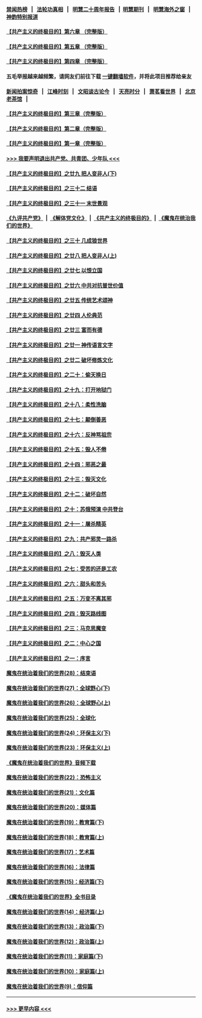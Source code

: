 #### [禁闻热榜](热点新闻.md?=0)  &nbsp;&nbsp;|&nbsp;&nbsp; [法轮功真相](https://github.com/gfw-breaker/truth/blob/master/README.md?=0) &nbsp;&nbsp;|&nbsp;&nbsp; [明慧二十周年报告](https://github.com/gfw-breaker/mh-reports/blob/master/README.md?=0) &nbsp;&nbsp;|&nbsp;&nbsp;[明慧期刊](https://github.com/gfw-breaker/mh-qikan) &nbsp;&nbsp;|&nbsp;&nbsp; [明慧海外之窗](https://github.com/gfw-breaker/mh-news/blob/master/README.md?=0) &nbsp;&nbsp;|&nbsp;&nbsp; [神韵特别报道](https://github.com/gfw-breaker/mh-news/blob/master/shenyun.md?=0)
#### [【共产主义的终极目的】第六章 （完整版）](../pages/nsc422/n11428913.md?t=03181402) 
#### [【共产主义的终极目的】第五章 （完整版）](../pages/nsc422/n11428912.md?t=03181402) 
#### [【共产主义的终极目的】第四章 （完整版）](../pages/nsc422/n11428907.md?t=03181402) 
#### 五毛举报越来越频繁，请网友们前往下载 [一键翻墙软件](https://github.com/gfw-breaker/ssr-accounts)，并将此项目推荐给亲友
#### [新闻拍案惊奇](https://github.com/gfw-breaker/banned-news/blob/master/pages/link4.md) &nbsp;&nbsp;|&nbsp;&nbsp; [江峰时刻](https://github.com/gfw-breaker/banned-news/blob/master/pages/link4.md) &nbsp;&nbsp;|&nbsp;&nbsp; [文昭谈古论今](https://github.com/gfw-breaker/banned-news/blob/master/pages/link4.md) &nbsp;&nbsp;|&nbsp;&nbsp; [天亮时分](https://github.com/gfw-breaker/banned-news/blob/master/pages/link4.md) &nbsp;&nbsp;|&nbsp;&nbsp; [萧茗看世界](https://github.com/gfw-breaker/banned-news/blob/master/pages/link4.md) &nbsp;&nbsp;|&nbsp;&nbsp; [北京老茶馆](https://github.com/gfw-breaker/banned-news/blob/master/pages/link4.md) &nbsp;&nbsp;|&nbsp;&nbsp; 
#### [【共产主义的终极目的】第三章（完整版）](../pages/nsc422/n11428848.md?t=03181402) 
#### [【共产主义的终极目的】第二章（完整版）](../pages/nsc422/n11428831.md?t=03181402) 
#### [【共产主义的终极目的】第一章（完整版）](../pages/nsc422/n11417651.md?t=03181402) 
#### [>>> 我要声明退出共产党、共青团、少年队 <<<](https://github.com/begood0513/goodnews/blob/master/quit/letter.md) 
#### [【共产主义的终极目的】之廿九 把人变非人(下)](../pages/nsc422/n11344140.md?t=03181402) 
#### [【共产主义的终极目的】之三十二 结语](../pages/nsc422/n11360535.md?t=03181402) 
#### [【共产主义的终极目的】之三十一 末世景观](../pages/nsc422/n11351129.md?t=03181402) 
#### [《九评共产党》](https://github.com/begood0513/9ping.md/blob/master/README.md) &nbsp;|&nbsp; [《解体党文化》](../../../../jtdwh.md/blob/master/README.md)  &nbsp;|&nbsp; [《共产主义的终极目的》](../../../../gczydzjmd.md/blob/master/README.md) &nbsp;|&nbsp; [《魔鬼在统治我们的世界》](../../../../mgztzwmdsj.md/blob/master/README.md) 
#### [【共产主义的终极目的】之三十 几成狼世界](../pages/nsc422/n11348280.md?t=03181402) 
#### [【共产主义的终极目的】之廿八 把人变非人(上)](../pages/nsc422/n11340492.md?t=03181402) 
#### [【共产主义的终极目的】之廿七 以恨立国](../pages/nsc422/n11336944.md?t=03181402) 
#### [【共产主义的终极目的】之廿六 中共对抗普世价值](../pages/nsc422/n11324785.md?t=03181402) 
#### [【共产主义的终极目的】之廿五 传统艺术颂神](../pages/nsc422/n11296396.md?t=03181402) 
#### [【共产主义的终极目的】之廿四 人伦典范](../pages/nsc422/n11296397.md?t=03181402) 
#### [【共产主义的终极目的】之廿三 富而有德](../pages/nsc422/n11283598.md?t=03181402) 
#### [【共产主义的终极目的】之廿一 神传语言文字](../pages/nsc422/n11263265.md?t=03181402) 
#### [【共产主义的终极目的】之廿二 破坏修炼文化](../pages/nsc422/n11245728.md?t=03181402) 
#### [【共产主义的终极目的】之二十：偷天换日](../pages/nsc422/n11238846.md?t=03181402) 
#### [【共产主义的终极目的】之十九：打开地狱门](../pages/nsc422/n11206376.md?t=03181402) 
#### [【共产主义的终极目的】之十八：柔性洗脑](../pages/nsc422/n11199994.md?t=03181402) 
#### [【共产主义的终极目的】之十七：颠倒善恶](../pages/nsc422/n11179782.md?t=03181402) 
#### [【共产主义的终极目的】之十六：反神骂祖宗](../pages/nsc422/n11166798.md?t=03181402) 
#### [【共产主义的终极目的】之十五：毁人不倦](../pages/nsc422/n11166792.md?t=03181402) 
#### [【共产主义的终极目的】之十四：邪恶之最](../pages/nsc422/n11150249.md?t=03181402) 
#### [【共产主义的终极目的】之十三：毁灭文化](../pages/nsc422/n11135227.md?t=03181402) 
#### [【共产主义的终极目的】之十二：破坏自然](../pages/nsc422/n11135214.md?t=03181402) 
#### [【共产主义的终极目的】之十：苏俄预演 中共登台](../pages/nsc422/n11118424.md?t=03181402) 
#### [【共产主义的终极目的】之十一：屠杀精英](../pages/nsc422/n11118442.md?t=03181402) 
#### [【共产主义的终极目的】之九：共产邪灵一路杀](../pages/nsc422/n11114139.md?t=03181402) 
#### [【共产主义的终极目的】之八：毁灭人类](../pages/nsc422/n11108503.md?t=03181402) 
#### [【共产主义的终极目的】之七：受苦的还是工农](../pages/nsc422/n11101809.md?t=03181402) 
#### [【共产主义的终极目的】之六：甜头和苦头](../pages/nsc422/n11096971.md?t=03181402) 
#### [【共产主义的终极目的】之五：万变不离其邪](../pages/nsc422/n11091285.md?t=03181402) 
#### [【共产主义的终极目的】之四：毁灭路线图](../pages/nsc422/n11086284.md?t=03181402) 
#### [【共产主义的终极目的】之三：马克思魔变](../pages/nsc422/n11061941.md?t=03181402) 
#### [【共产主义的终极目的】之二：中心之国](../pages/nsc422/n11047728.md?t=03181402) 
#### [【共产主义的终极目的】之一：序言](../pages/nsc422/n11086077.md?t=03181402) 
#### [魔鬼在统治着我们的世界(28)：结束语](../pages/nsc422/n10936246.md?t=03181402) 
#### [魔鬼在统治着我们的世界(27)：全球野心(下)](../pages/nsc422/n10928319.md?t=03181402) 
#### [魔鬼在统治着我们的世界(26)：全球野心(上)](../pages/nsc422/n10900318.md?t=03181402) 
#### [魔鬼在统治着我们的世界(25)：全球化](../pages/nsc422/n10788205.md?t=03181402) 
#### [魔鬼在统治着我们的世界(24)：环保主义(下)](../pages/nsc422/n10695307.md?t=03181402) 
#### [魔鬼在统治着我们的世界(23)：环保主义(上)](../pages/nsc422/n10688613.md?t=03181402) 
#### [《魔鬼在统治着我们的世界》音频下载](../pages/nsc422/n10635553.md?t=03181402) 
#### [魔鬼在统治着我们的世界(22)：恐怖主义](../pages/nsc422/n10614727.md?t=03181402) 
#### [魔鬼在统治着我们的世界(21)：文化篇](../pages/nsc422/n10597706.md?t=03181402) 
#### [魔鬼在统治着我们的世界(20)：媒体篇](../pages/nsc422/n10586579.md?t=03181402) 
#### [魔鬼在统治着我们的世界(19)：教育篇(下)](../pages/nsc422/n10564808.md?t=03181402) 
#### [魔鬼在统治着我们的世界(18)：教育篇(上)](../pages/nsc422/n10526970.md?t=03181402) 
#### [魔鬼在统治着我们的世界(17)：艺术篇](../pages/nsc422/n10499093.md?t=03181402) 
#### [魔鬼在统治着我们的世界(16)：法律篇](../pages/nsc422/n10485969.md?t=03181402) 
#### [魔鬼在统治着我们的世界(15)：经济篇(下)](../pages/nsc422/n10469975.md?t=03181402) 
#### [《魔鬼在统治着我们的世界》全书目录](../pages/nsc422/n10464261.md?t=03181402) 
#### [魔鬼在统治着我们的世界(14)：经济篇(上)](../pages/nsc422/n10457370.md?t=03181402) 
#### [魔鬼在统治着我们的世界(13)：政治篇(下)](../pages/nsc422/n10448270.md?t=03181402) 
#### [魔鬼在统治着我们的世界(12)：政治篇(上)](../pages/nsc422/n10444576.md?t=03181402) 
#### [魔鬼在统治着我们的世界(11)：家庭篇(下)](../pages/nsc422/n10440961.md?t=03181402) 
#### [魔鬼在统治着我们的世界(10)：家庭篇(上)](../pages/nsc422/n10435448.md?t=03181402) 
#### [魔鬼在统治着我们的世界(9)：信仰篇](../pages/nsc422/n10432159.md?t=03181402) 

----
#### [ >>> 更早内容 <<< ](../indexes/nsc422-earlier.md)

